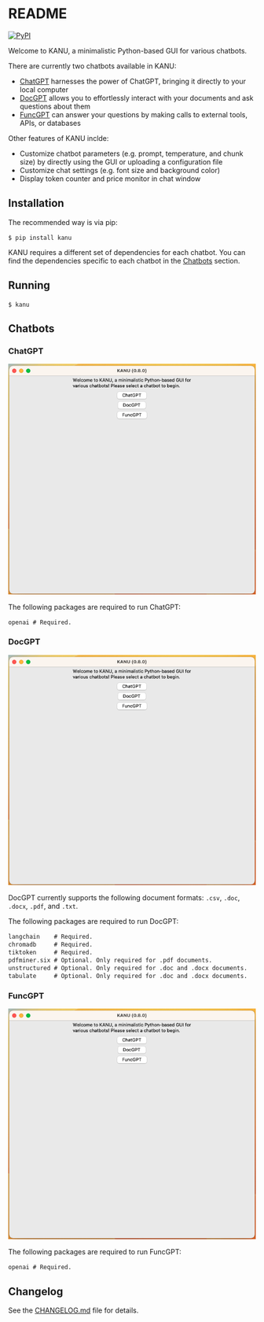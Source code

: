 # README

[![PyPI](https://badge.fury.io/py/kanu.svg)](https://badge.fury.io/py/kanu)

Welcome to KANU, a minimalistic Python-based GUI for various chatbots.

There are currently two chatbots available in KANU:

- [ChatGPT](#chatgpt) harnesses the power of ChatGPT, bringing it directly to your local computer
- [DocGPT](#docgpt) allows you to effortlessly interact with your documents and ask questions about them
- [FuncGPT](#funcgpt) can answer your questions by making calls to external tools, APIs, or databases

Other features of KANU inclde:

- Customize chatbot parameters (e.g. prompt, temperature, and chunk size) by directly using the GUI or uploading a configuration file
- Customize chat settings (e.g. font size and background color)
- Display token counter and price monitor in chat window

## Installation

The recommended way is via pip:

```
$ pip install kanu
```

KANU requires a different set of dependencies for each chatbot. You can find the dependencies specific to each chatbot in the [Chatbots](#chatbots) section.

## Running

```
$ kanu
```

<a id="chatbots"></a>
## Chatbots

<a id="chatgpt"></a>
### ChatGPT

![Alt Text](https://raw.githubusercontent.com/sbslee/kanu/main/images/chatgpt.gif)

The following packages are required to run ChatGPT:

```
openai # Required.
```

<a id="docgpt"></a>
### DocGPT

![Alt Text](https://raw.githubusercontent.com/sbslee/kanu/main/images/docgpt.gif)

DocGPT currently supports the following document formats: `.csv`, `.doc`, `.docx`, `.pdf`, and `.txt`.

The following packages are required to run DocGPT:

```
langchain    # Required.
chromadb     # Required.
tiktoken     # Required.
pdfminer.six # Optional. Only required for .pdf documents.
unstructured # Optional. Only required for .doc and .docx documents.
tabulate     # Optional. Only required for .doc and .docx documents.
```

<a id="funcgpt"></a>
### FuncGPT

![Alt Text](https://raw.githubusercontent.com/sbslee/kanu/main/images/funcgpt.gif)

The following packages are required to run FuncGPT:

```
openai # Required.
```

## Changelog

See the [CHANGELOG.md](https://github.com/sbslee/kanu/blob/main/CHANGELOG.md) file for details.